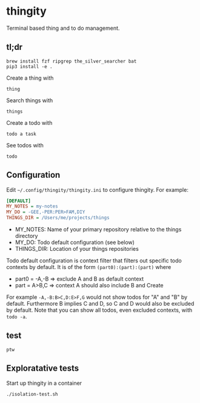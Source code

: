 # thingity

Terminal based thing and to do management.

## tl;dr

    brew install fzf ripgrep the_silver_searcher bat
    pip3 install -e .

Create a thing with

    thing

Search things with

    things

Create a todo with

    todo a task

See todos with

    todo

## Configuration

Edit `~/.config/thingity/thingity.ini` to configure thingity. For example:

```ini
[DEFAULT]
MY_NOTES = my-notes
MY_DO = -GEE,-PER:PER>FAM,DIY
THINGS_DIR = /Users/me/projects/things
```

- MY_NOTES: Name of your primary repository relative to the things directory
- MY_DO: Todo default configuration (see below)
- THINGS_DIR: Location of your things repositories

Todo default configuration is context filter that filters out specific todo
contexts by default. It is of the form `(part0):(part):(part)` where

- part0 = -A,-B => exclude A and B as default context
- part = A>B,C => context A should also include B and Create

For example `-A,-B:B>C,D:E>F,G` would not show todos for "A" and "B" by
default. Furthermore B implies C and D, so C and D would also be excluded by
default. Note that you can show all todos, even excluded contexts, with `todo -a`.

## test

    ptw

## Exploratative tests

Start up thingity in a container

    ./isolation-test.sh
